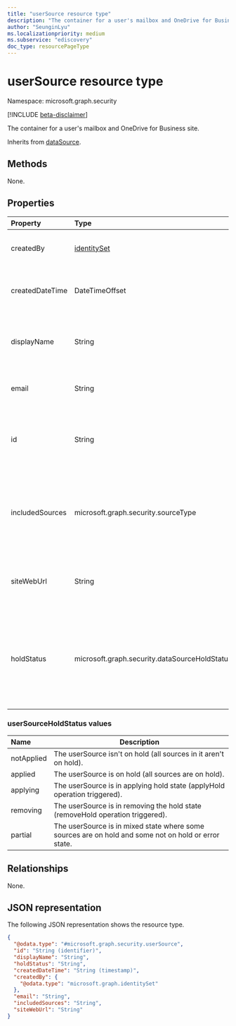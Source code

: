 ```yaml
---
title: "userSource resource type"
description: "The container for a user's mailbox and OneDrive for Business site."
author: "SeunginLyu"
ms.localizationpriority: medium
ms.subservice: "ediscovery"
doc_type: resourcePageType
---
```


# userSource resource type

Namespace: microsoft.graph.security

[!INCLUDE [beta-disclaimer](../../includes/beta-disclaimer.md)]

The container for a user's mailbox and OneDrive for Business site.

Inherits from [dataSource](../resources/security-datasource.md).

## Methods
None. 
## Properties
|Property|Type|Description|
|:---|:---|:---|
|createdBy|[identitySet](../resources/identityset.md)|The user who created the **userSource**.|
|createdDateTime|DateTimeOffset|The date and time the **userSource** was created.|
|displayName|String|The display name associated with the mailbox and site.|
|email|String|Email address of the user's mailbox.|
|id|String|The ID of the **userSource**. This isn't the ID of the actual group.|
|includedSources|microsoft.graph.security.sourceType|Specifies which sources are included in this group. Possible values are: `mailbox`, `site`.|
|siteWebUrl|String|The URL of the user's OneDrive for Business site. Read-only.|
|holdStatus|microsoft.graph.security.dataSourceHoldStatus|The hold status of the **userSource**. The possible values are: `notApplied`, `applied`, `applying`, `removing`, `partial`.|


### userSourceHoldStatus values

|Name|Description|
|:----|-----------|
|notApplied|The userSource isn't on hold (all sources in it aren't on hold).|
|applied|The userSource is on hold (all sources are on hold).|
|applying|The userSource is in applying hold state (applyHold operation triggered).|
|removing|The userSource is in removing the hold state (removeHold operation triggered).|
|partial|The userSource is in mixed state where some sources are on hold and some not on hold or error state.|

## Relationships
None.

## JSON representation
The following JSON representation shows the resource type.
<!-- {
  "blockType": "resource",
  "keyProperty": "id",
  "@odata.type": "microsoft.graph.security.userSource",
  "baseType": "microsoft.graph.security.dataSource",
  "openType": false
}
-->
``` json
{
  "@odata.type": "#microsoft.graph.security.userSource",
  "id": "String (identifier)",
  "displayName": "String",
  "holdStatus": "String",
  "createdDateTime": "String (timestamp)",
  "createdBy": {
    "@odata.type": "microsoft.graph.identitySet"
  },
  "email": "String",
  "includedSources": "String",
  "siteWebUrl": "String"
}
```